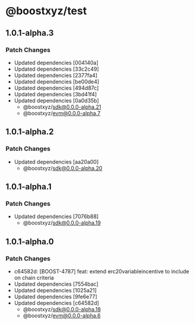 # @boostxyz/test

## 1.0.1-alpha.3

### Patch Changes

- Updated dependencies [004140a]
- Updated dependencies [33c2c49]
- Updated dependencies [2377fa4]
- Updated dependencies [be00de4]
- Updated dependencies [494d87c]
- Updated dependencies [3bd41f4]
- Updated dependencies [0a0d35b]
  - @boostxyz/sdk@0.0.0-alpha.21
  - @boostxyz/evm@0.0.0-alpha.7

## 1.0.1-alpha.2

### Patch Changes

- Updated dependencies [aa20a00]
  - @boostxyz/sdk@0.0.0-alpha.20

## 1.0.1-alpha.1

### Patch Changes

- Updated dependencies [7076b88]
  - @boostxyz/sdk@0.0.0-alpha.19

## 1.0.1-alpha.0

### Patch Changes

- c64582d: [BOOST-4787] feat: extend erc20variableincentive to include on chain criteria
- Updated dependencies [7554bac]
- Updated dependencies [1025a21]
- Updated dependencies [9fe6e77]
- Updated dependencies [c64582d]
  - @boostxyz/sdk@0.0.0-alpha.18
  - @boostxyz/evm@0.0.0-alpha.6
